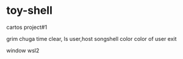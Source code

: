 # toy-shell


cartos project#1

grim chuga
time
clear, ls
user,host
songshell color
color of user
exit



window wsl2
